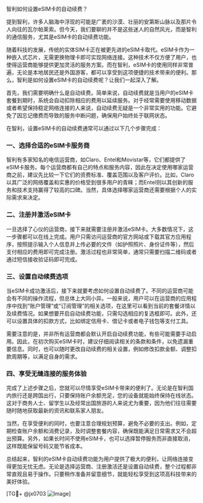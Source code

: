 智利如何设置eSIM卡的自动续费？

提到智利，许多人脑海中浮现的可能是广袤的沙漠、壮丽的安第斯山脉以及那片令人向往的瓦尔帕莱索。但今天，我们要聊的并不是这些迷人的自然风光，而是智利的通信服务，尤其是eSIM卡的自动续费功能。

随着科技的发展，传统的实体SIM卡正在被更先进的eSIM卡取代。eSIM卡作为一种嵌入式芯片，无需更换物理卡即可实现网络连接。这种技术不仅方便了用户，也使得运营商能够提供更加灵活的服务方案。而在智利，eSIM卡的使用同样非常普遍，无论是本地居民还是外国游客，都可以享受到这项便捷的技术带来的便利。那么，智利是如何设置eSIM卡的自动续费呢？让我们一起深入了解。

首先，我们需要明确什么是自动续费。简单来说，自动续费就是当用户的eSIM卡套餐到期时，系统会自动扣除相应的费用以延续服务。对于经常需要使用移动数据或者希望保持稳定网络连接的人来说，自动续费无疑是一个非常实用的功能。它避免了因忘记缴费而导致的服务中断问题，确保用户始终处于联网状态。

在智利，设置eSIM卡的自动续费通常可以通过以下几个步骤完成：

### 一、选择合适的eSIM卡服务商

智利有多家知名的电信运营商，如Claro、Entel和Movistar等，它们都提供了eSIM卡服务。每个运营商都有自己的特点和服务内容，因此在决定使用哪家运营商之前，建议先比较一下它们的资费标准、覆盖范围以及客户评价。比如，Claro以其广泛的网络覆盖和实惠的价格受到很多用户的青睐；而Entel则以其创新的服务和技术支持赢得了较高的口碑。当然，具体选择哪家运营商还需要根据个人的实际需求来决定。

### 二、注册并激活eSIM卡

一旦选择了心仪的运营商，接下来就需要注册并激活eSIM卡。大多数情况下，这一步骤都可以在线上完成。用户只需访问运营商的官方网站或下载其官方应用程序，按照提示输入个人信息并上传必要的文件（如护照照片、身份证件等），然后支付相应的费用即可完成注册。激活过程也非常简单，通常只需要扫描二维码或者通过短信接收验证码即可完成。

### 三、设置自动续费选项

当eSIM卡成功激活后，接下来就要考虑如何设置自动续费了。不同的运营商可能会有不同的操作流程，但总体上大同小异。一般来说，用户可以在运营商的应用程序中找到“账户管理”或“订阅管理”的相关选项，在这里可以看到当前的套餐详情以及续费情况。如果想要开启自动续费功能，只需勾选相应的复选框即可。此外，还可以设置具体的扣款方式，比如绑定信用卡、借记卡或者电子钱包等支付工具。

需要注意的是，并非所有运营商都会默认开启自动续费功能，有些可能需要手动启用。因此，在初次购买eSIM卡时，建议仔细阅读相关的条款和条件，以免遗漏重要信息。同时，也可以随时更改自动续费的相关设置，例如修改扣款金额、调整扣款周期等，以满足自身的需求。

### 四、享受无缝连接的服务体验

完成了上述步骤之后，您就可以尽情享受eSIM卡带来的便利了。无论是在智利国内旅行还是跨国出行，只要保持账户余额充足，您的设备就能始终保持在线状态。这对于商务人士、留学生以及经常出国旅游的人来说尤为重要，因为他们往往需要随时随地获取最新的资讯和联系家人朋友。

当然，在享受便利的同时，也要注意合理规划预算，避免不必要的支出。例如，定期检查账户余额和消费记录，及时调整套餐内容，确保既能满足日常需求又不会超出预算。另外，如果长时间不使用eSIM卡，也可以选择暂停服务而非直接取消，这样既能保留号码又能节省成本。

总结起来，智利的eSIM卡自动续费功能为用户提供了极大的便利，让网络连接变得更加无忧无虑。无论是选择运营商、注册激活还是设置自动续费，整个过程都非常直观且易于操作。只要稍作准备并留意细节，就能轻松享受到这项高科技带来的美好体验。

[TG💪+ @jx0703 ![Image](https://github.com/user-attachments/assets/dbca1d08-cadb-493c-b0ec-ad6f7a83f270)]